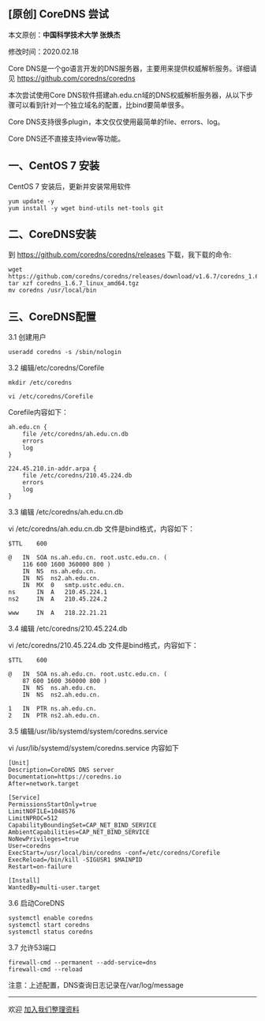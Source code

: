 ## [原创] CoreDNS 尝试

本文原创：**中国科学技术大学 张焕杰**

修改时间：2020.02.18

Core DNS是一个go语言开发的DNS服务器，主要用来提供权威解析服务。详细请见 https://github.com/coredns/coredns

本次尝试使用Core DNS软件搭建ah.edu.cn域的DNS权威解析服务器，从以下步骤可以看到针对一个独立域名的配置，比bind要简单很多。

Core DNS支持很多plugin，本文仅仅使用最简单的file、errors、log。

Core DNS还不直接支持view等功能。

## 一、CentOS 7 安装

CentOS 7 安装后，更新并安装常用软件
```
yum update -y
yum install -y wget bind-utils net-tools git
```

## 二、CoreDNS安装

到 https://github.com/coredns/coredns/releases 下载，我下载的命令:
```
wget https://github.com/coredns/coredns/releases/download/v1.6.7/coredns_1.6.7_linux_amd64.tgz
tar xzf coredns_1.6.7_linux_amd64.tgz
mv coredns /usr/local/bin
```

## 三、CoreDNS配置

3.1 创建用户

```
useradd coredns -s /sbin/nologin
```

3.2 编辑/etc/coredns/Corefile

```
mkdir /etc/coredns

vi /etc/coredns/Corefile
```
Corefile内容如下：

```
ah.edu.cn {
    file /etc/coredns/ah.edu.cn.db
    errors
    log
} 

224.45.210.in-addr.arpa {
    file /etc/coredns/210.45.224.db
    errors
    log
}
```

3.3 编辑 /etc/coredns/ah.edu.cn.db 

vi /etc/coredns/ah.edu.cn.db 文件是bind格式，内容如下：
```
$TTL	600

@	IN	SOA	ns.ah.edu.cn. root.ustc.edu.cn. (
	116 600 1600 360000 800 )
	IN	NS	ns.ah.edu.cn.
	IN	NS	ns2.ah.edu.cn.
	IN	MX	0	smtp.ustc.edu.cn.
ns		IN	A	210.45.224.1
ns2		IN	A	210.45.224.2

www		IN	A	218.22.21.21

```

3.4 编辑 /etc/coredns/210.45.224.db 

vi /etc/coredns/210.45.224.db 文件是bind格式，内容如下：
```
$TTL	600

@	IN	SOA	ns.ah.edu.cn. root.ustc.edu.cn. (
	87 600 1600 360000 800 )
	IN	NS	ns.ah.edu.cn.
	IN	NS	ns2.ah.edu.cn.

1	IN	PTR	ns.ah.edu.cn.
2	IN	PTR	ns2.ah.edu.cn.
```


3.5 编辑/usr/lib/systemd/system/coredns.service

vi /usr/lib/systemd/system/coredns.service 内容如下
```
[Unit]
Description=CoreDNS DNS server
Documentation=https://coredns.io
After=network.target

[Service]
PermissionsStartOnly=true
LimitNOFILE=1048576
LimitNPROC=512
CapabilityBoundingSet=CAP_NET_BIND_SERVICE
AmbientCapabilities=CAP_NET_BIND_SERVICE
NoNewPrivileges=true
User=coredns
ExecStart=/usr/local/bin/coredns -conf=/etc/coredns/Corefile
ExecReload=/bin/kill -SIGUSR1 $MAINPID
Restart=on-failure

[Install]
WantedBy=multi-user.target
```

3.6 启动CoreDNS

```
systemctl enable coredns
systemctl start coredns
systemctl status coredns
```

3.7 允许53端口

```
firewall-cmd --permanent --add-service=dns
firewall-cmd --reload
```

注意：上述配置，DNS查询日志记录在/var/log/message 


***
欢迎 [加入我们整理资料](https://github.com/bg6cq/ITTS)
